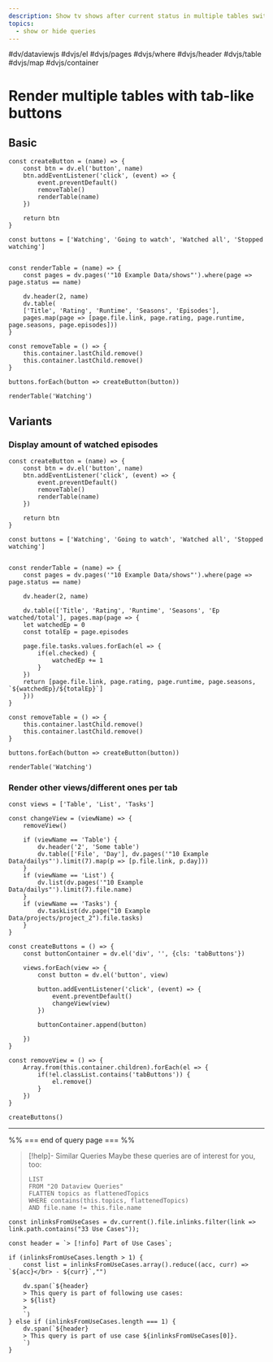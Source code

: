 ```yaml
---
description: Show tv shows after current status in multiple tables switchable via button
topics:
  - show or hide queries
---
```

#dv/dataviewjs #dvjs/el #dvjs/pages #dvjs/where #dvjs/header #dvjs/table #dvjs/map #dvjs/container 

# Render multiple tables with tab-like buttons

## Basic 

```dataviewjs
const createButton = (name) => {
	const btn = dv.el('button', name)
	btn.addEventListener('click', (event) => {
		event.preventDefault()
		removeTable()
		renderTable(name)
	})
	
	return btn
}

const buttons = ['Watching', 'Going to watch', 'Watched all', 'Stopped watching']


const renderTable = (name) => {
	const pages = dv.pages('"10 Example Data/shows"').where(page => page.status == name)
		
	dv.header(2, name)
	dv.table(
	['Title', 'Rating', 'Runtime', 'Seasons', 'Episodes'], 
	pages.map(page => [page.file.link, page.rating, page.runtime, page.seasons, page.episodes]))
}

const removeTable = () => {
	this.container.lastChild.remove()
	this.container.lastChild.remove()
}

buttons.forEach(button => createButton(button))

renderTable('Watching')
```

## Variants

### Display amount of watched episodes

```dataviewjs
const createButton = (name) => {
	const btn = dv.el('button', name)
	btn.addEventListener('click', (event) => {
		event.preventDefault()
		removeTable()
		renderTable(name)
	})
	
	return btn
}

const buttons = ['Watching', 'Going to watch', 'Watched all', 'Stopped watching']


const renderTable = (name) => {
	const pages = dv.pages('"10 Example Data/shows"').where(page => page.status == name)
	
	dv.header(2, name)
	
	dv.table(['Title', 'Rating', 'Runtime', 'Seasons', 'Ep watched/total'], pages.map(page => {
	let watchedEp = 0
	const totalEp = page.episodes
	
	page.file.tasks.values.forEach(el => {
		if(el.checked) {
			watchedEp += 1
		}
	})
	return [page.file.link, page.rating, page.runtime, page.seasons, `${watchedEp}/${totalEp}`]
	}))	
}

const removeTable = () => {
	this.container.lastChild.remove()
	this.container.lastChild.remove()
}

buttons.forEach(button => createButton(button))

renderTable('Watching')
```

### Render other views/different ones per tab

```dataviewjs
const views = ['Table', 'List', 'Tasks']

const changeView = (viewName) => {
    removeView()

    if (viewName == 'Table') {
        dv.header('2', 'Some table')
        dv.table(['File', 'Day'], dv.pages('"10 Example Data/dailys"').limit(7).map(p => [p.file.link, p.day]))
    }
    if (viewName == 'List') {
        dv.list(dv.pages('"10 Example Data/dailys"').limit(7).file.name)
    }
    if (viewName == 'Tasks') {
        dv.taskList(dv.page("10 Example Data/projects/project_2").file.tasks)
    }
}

const createButtons = () => {
    const buttonContainer = dv.el('div', '', {cls: 'tabButtons'})
    
    views.forEach(view => {
        const button = dv.el('button', view)

        button.addEventListener('click', (event) => {
            event.preventDefault()
            changeView(view)
        })

        buttonContainer.append(button)
        
    })
}

const removeView = () => {
    Array.from(this.container.children).forEach(el => {
        if(!el.classList.contains('tabButtons')) {
            el.remove()
        }
    })
}

createButtons()
```

---
%% === end of query page === %%
> [!help]- Similar Queries
> Maybe these queries are of interest for you, too:
> ```dataview
> LIST
> FROM "20 Dataview Queries"
> FLATTEN topics as flattenedTopics
> WHERE contains(this.topics, flattenedTopics)
> AND file.name != this.file.name
> ```

```dataviewjs
const inlinksFromUseCases = dv.current().file.inlinks.filter(link => link.path.contains("33 Use Cases"));

const header = `> [!info] Part of Use Cases`;

if (inlinksFromUseCases.length > 1) {
	const list = inlinksFromUseCases.array().reduce((acc, curr) => `${acc}</br> - ${curr}`,"")

	dv.span(`${header}
    > This query is part of following use cases:
    > ${list}
    > 
	`)
} else if (inlinksFromUseCases.length === 1) {
	dv.span(`${header}
    > This query is part of use case ${inlinksFromUseCases[0]}.
	`)
}
```